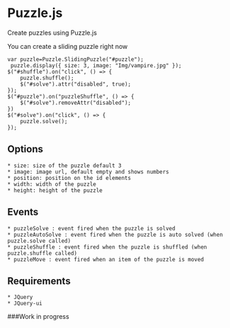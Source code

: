 Puzzle.js
================

Create puzzles using Puzzle.js

You can create a sliding puzzle right now

    var puzzle=Puzzle.SlidingPuzzle("#puzzle");
     puzzle.display({ size: 3, image: "Img/vampire.jpg" });
    $("#shuffle").on("click", () => {
        puzzle.shuffle();
        $("#solve").attr("disabled", true);
    });
    $("#puzzle").on("puzzleShuffle", () => {
        $("#solve").removeAttr("disabled");
    })
    $("#solve").on("click", () => {
        puzzle.solve();
    });

## Options 
    * size: size of the puzzle default 3
    * image: image url, default empty and shows numbers
    * position: position on the id elements
    * width: width of the puzzle
    * height: height of the puzzle
    
## Events
    * puzzleSolve : event fired when the puzzle is solved
    * puzzleAutoSolve : event fired when the puzzle is auto solved (when puzzle.solve called) 
    * puzzleShuffle : event fired when the puzzle is shuffled (when puzzle.shuffle called)
    * puzzleMove : event fired when an item of the puzzle is moved 

## Requirements
    * JQuery
    * JQuery-ui

###Work in progress
